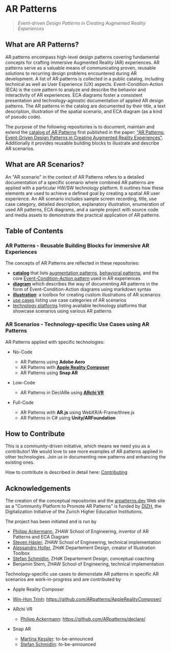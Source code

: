 # AR Patterns

> *Event-driven Design Patterns in Creating Augmented Reality Experiences*

## What are AR Patterns?
AR patterns encompass high-level design patterns covering fundamental concepts for crafting immersive Augmented Reality (AR) experiences. AR patterns serve as a valuable means of communicating proven, reusable solutions to recurring design problems encountered during AR development. A list of AR patterns is collected in a public catalog, including technical as well as User Experience (UX) aspects. Event-Condition-Action (ECA) is the core pattern to analyze and describe the behavior and interactivity of AR experiences. ECA diagrams foster a consistent presentation and technology-agnostic documentation of applied AR design patterns. The AR patterns in the catalog are documented by their title, a text description, illustration of the spatial scenario, and ECA diagram (as a kind of pseudo code). 

The purpose of the following repositories is to document, maintain and extend the [catalog of AR Patterns](https://github.com/ARpatterns/catalog) first published in the paper: ["AR Patterns: Event-Driven Design Patterns in Creating Augmented Reality Experiences"](https://link.springer.com/chapter/10.1007/978-3-031-48495-7_6). Additionally it provides reusable building blocks to illustrate and describe AR scenarios. 

## What are AR Scenarios?
An "AR scenario" in the context of AR Patterns refers to a detailed documentation of a specific scenario where combined AR patterns are applied with a particular HW/SW technology platform. It outlines how these elements are used to achieve a defined goal by creating a spatial AR user experience. An AR scenario includes sample screen recording, title, use case category, detailed description, explanatory illustration, enumeration of used AR patterns, ECA diagrams, and a sample project with source code and media assets to demonstrate the practical application of AR patterns.


## Table of Contents

### AR Patterns - Reusable Building Blocks for immersive AR Experiences
The concepts of AR Patterns are reflected in these repositories:
* [**catalog**](https://github.com/ARpatterns/catalog/) that lists [augmentation patterns](https://github.com/ARpatterns/catalog/#augmentation-patterns), [behavioral patterns](https://github.com/ARpatterns/catalog/#behavioral-patterns), and the core [Event-Condition-Action pattern](https://github.com/ARpatterns/catalog/#event-condition-action-pattern) used in AR experiences
* [**diagram**](https://github.com/ARpatterns/diagram/) which describes the way of documenting AR patterns in the form of Event-Condition-Action diagrams using markdown syntax
* [**illustration**](https://github.com/ARpatterns/Illustrations/): a toolbox for creating custom illustrations of AR scenarios
* [use cases](https://github.com/ARpatterns/catalog/blob/main/usecases.md) listing use case categories of AR scenarios
* [technology platforms](https://github.com/ARpatterns/catalog/blob/main/platforms.md) listing available technology platforms that showcase scenarios using various AR patterns 

<!--* [landingpage](https://github.com/ARpatterns/landingpage/) which is the Web page hosted at [arpatterns.dev](https://arpatterns.dev)  -->

### AR Scenarios - Technology-specific Use Cases using AR Patterns
AR Patterns applied with specific technologies:
* No-Code
  * AR Patterns using **Adobe Aero**
  * AR Patterns with [**Apple Reality Composer**](https://github.com/ARpatterns/AppleRealityComposer/)
  * AR Patterns using **Snap AR**

* Low-Code
  * AR Patterns in DeclARe using [**ARchi VR**](https://github.com/ARpatterns/declare/)
* Full-Code
  * AR Patterns with **AR.js** using WebXR/A-Frame/three.js
  * AR Patterns in C# using **Unity/ARFoundation**

## How to Contribute
This is a community-driven initiative, which means we need you as a contributor! We would love to see more examples of AR patterns applied in other technologies. Join us in documenting new patterns and enhancing the existing ones.

How to contribute is described in detail here: [Contributing](https://github.com/ARpatterns/catalog/blob/main/CONTRIBUTING.md)

## Acknowledgements
The creation of the conceptual repositories and the [arpatterns.dev](https://arpatterns.dev) Web site as a "Community Platform to Promote AR Patterns" is funded by [DIZH](https://www.dizh.uzh.ch/en/), the Digitalization Initiative of the Zurich Higher Education Institutions. 

The project has been initiated and is run by
* [Philipp Ackermann](https://www.zhaw.ch/de/ueber-uns/person/acke/), ZHAW School of Engineering, inventor of AR Patterns and ECA Diagram
* [Steven Häsler](https://www.zhaw.ch/de/ueber-uns/person/hasv/), ZHAW School of Engineering, technical implementation 
* [Alessandro Holler](https://www.zhdk.ch/person/alessandro-holler-184771), ZHdK Departement Design, creator of Illustration Toolbox
* [Stefan Schmidlin](https://www.zhdk.ch/person/stefan-schmidlin-170111), ZHdK Departement Design, conceptual coaching
* Benjamin Stern, ZHAW School of Engineering, technical implementation

Technology-specific use cases to demonstate AR patterns in specific AR scenarios are work-in-progress and are contributed by

*  Apple Reality Composer
  * [Win-Hon Trinh](https://www.zhaw.ch/de/ueber-uns/person/trih/): https://github.com/ARpatterns/AppleRealityComposer/

* ARchi VR
  * [Philipp Ackermann](https://www.zhaw.ch/de/ueber-uns/person/acke/): https://github.com/ARpatterns/declare/ 

* Snap AR
  * [Martina Kessler](https://www.zhaw.ch/de/ueber-uns/person/kesm/): to-be-announced
  * [Stefan Schmidlin](https://www.zhdk.ch/person/stefan-schmidlin-170111): to-be-announced
